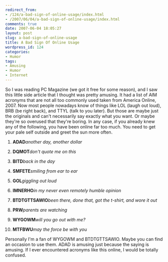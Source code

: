 ```yaml
---
redirect_from:
- /124/a-bad-sign-of-online-usage/index.html
- /2007/06/04/a-bad-sign-of-online-usage/index.html
comments: true
date: 2007-06-04 18:05:27
layout: post
slug: a-bad-sign-of-online-usage
title: A Bad Sign Of Online Usage
wordpress_id: 124
categories:
- Humor
tags:
- Amusing
- Humor
- Internet
---
```


So I was reading PC Magazine (we got it free for some reason), and I saw this little side article that I thought was pretty amusing.  It had a list of AIM acronyms that are not all too commonly used taken from America Online, 2007.  Now most people nowadays know of things like LOL (laugh out loud), BRB (be right back), and TTYL (talk to you later).  But those are maybe just the originals and can't necessarily say exactly what you want.  Or maybe they're so overused that they're boring.  In any case, if you already knew any of the following, you have been online far too much.  You need to get your pale self outside and greet the sun more often.





  1. **ADAD**_another day, another dollar_


  2. **DQMOT**_don't quote me on this_


  3. **BITD**_back in the day_


  4. **SMFETE**_smiling from ear to ear_


  5. **GOL**_giggling out loud_


  6. **IMNERHO**_in my never even remotely humble opinion_


  7. **BTDTGTTSAWIO**_been there, done that, got the t-shirt, and wore it out_


  8. **PRW**_parents are watching_


  9. **WYGOWM**_will you go out with me?_


  10. **MTFBWU**_may the force be with you_



Personally I'm a fan of WYGOWM and BTDTGTTSAWIO.  Maybe you can find an occasion to use them.  ADAD is amusing just because the saying is amusing.  If I ever encountered acronyms like this online, I would be totally confused.
